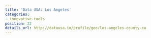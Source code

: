 ```yaml
---
title: 'Data USA: Los Angeles'
categories:
- innovative-tools
position: 22
details_url: http://datausa.io/profile/geo/los-angeles-county-ca
---
```


